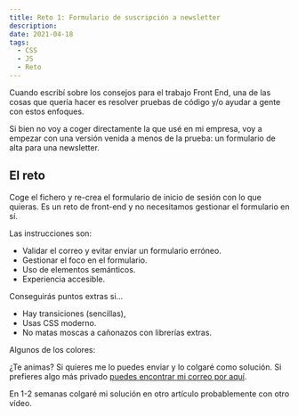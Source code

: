 ```yaml
---
title: Reto 1: Formulario de suscripción a newsletter
description: 
date: 2021-04-18
tags:
  - CSS
  - JS
  - Reto
---
```


Cuando escribí sobre los consejos para el trabajo Front End, una de las cosas que quería hacer es resolver pruebas de código y/o ayudar a gente con estos enfoques.

Si bien no voy a coger directamente la que usé en mi empresa, voy a empezar con una versión venida a menos de la prueba: un formulario de alta para una newsletter. 

## El reto

Coge el fichero y re-crea el formulario de inicio de sesión con lo que quieras. Es un reto de front-end y no necesitamos gestionar el formulario en sí. 

Las instrucciones son:

* Validar el correo y evitar enviar un formulario erróneo.
* Gestionar el foco en el formulario.
* Uso de elementos semánticos.
* Experiencia accesible.

Conseguirás puntos extras si...

* Hay transiciones (sencillas),
* Usas CSS moderno.
* No matas moscas a cañonazos con librerías extras.

Algunos de los colores:


¿Te animas? Si quieres me lo puedes enviar y lo colgaré como solución. Si prefieres algo más privado [puedes encontrar mi correo por aquí](https://antonio.laguna.es/sobre-mi/).

En 1-2 semanas colgaré mi solución en otro artículo probablemente con otro vídeo.

```css
```